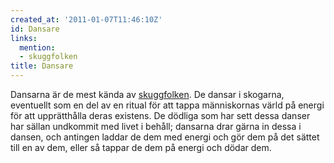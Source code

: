 ```yaml
---
created_at: '2011-01-07T11:46:10Z'
id: Dansare
links:
  mention:
  - skuggfolken
title: Dansare
---
```


Dansarna är de mest kända av [skuggfolken]. De dansar i skogarna, eventuellt som en del av en ritual
för att tappa människornas värld på energi för att upprätthålla deras existens. De dödliga som har
sett dessa danser har sällan undkommit med livet i behåll; dansarna drar gärna in dessa i dansen,
och antingen laddar de dem med energi och gör dem på det sättet till en av dem, eller så tappar de
dem på energi och dödar dem.

  [skuggfolken]: skuggfolken
